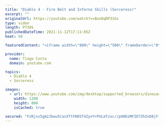 ```yaml
---
title: "Diablo 4 - Fire Bolt and Inferno Skills (Sorceress)"
excerpt: ""
originalUrl: https://youtube.com/watch?v=BunDqRP31Gs
type: video
length: PT30S
publishedDateTime: 2021-11-12T17:11:05Z
heat: 50

featuredContent: "<iframe width=\"800\" height=\"500\" frameborder=\"0\" src=\"https://www.youtube.com/embed/BunDqRP31Gs\" allow=\"accelerometer; autoplay; encrypted-media; gyroscope; picture-in-picture\" allowfullscreen></iframe>"

provider:
  name: Tiago Costa
  domain: youtube.com

topics:
  - Diablo 4
  - Sorceress

images:
  - url: https://www.youtube.com/img/desktop/supported_browsers/dinosaur.png
    width: 1200
    height: 800
    isCached: true

secured: "FzRjss5gA2Jbwu5CasXTtFNO5T4ZynY+PULmTzxc//pO0DzMFZO7ZhInD8jF11xjbGDeOgVfgQC/HTmJSqL09tQ4zmai5HxIbKBqFALrQp0O+oT9nQcRhlqiHJkf489BejnRMmIo2aLd6N7R1n4yNJdyPSTiRy7td2pGHOMDlT4gFv2+ZNaqYLdUdJ38SGiikmun9XIGi9X8Ash8PHXwiW4MHsqdl6pTdK5N48EN/2cHLseQQPYfEBFzsc2SrJJYk1vedNocnFuFQHh29oZ16aAn/d2SNHnskblP9XHy853UBtA/Ep+S5coJjTWNdXpeRUtI6/bt+qRN2kRH6UrCiXRGgUDHZ2tKL/958fVHjJq014lOJ8IZRDtEnx6KvJ8b2H7LK8rpnQmHhEUgpxoBsjBYHcEceGC+ILjn4FWd2GE=;AQuebRy/zuLI+Lg+9eI7IA=="
---
```


